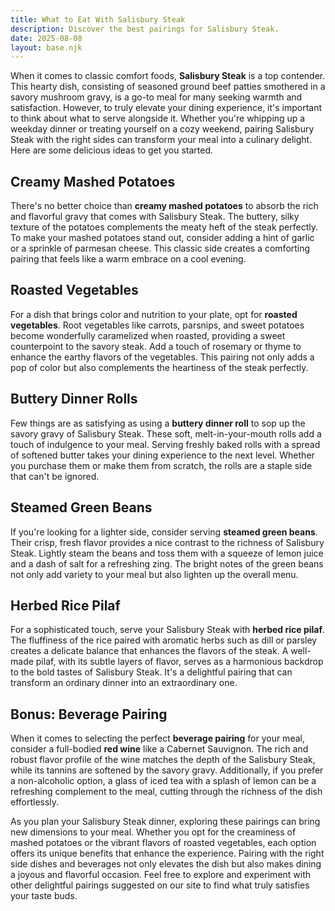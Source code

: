 ```yaml
---
title: What to Eat With Salisbury Steak
description: Discover the best pairings for Salisbury Steak.
date: 2025-08-08
layout: base.njk
---
```


When it comes to classic comfort foods, **Salisbury Steak** is a top contender. This hearty dish, consisting of seasoned ground beef patties smothered in a savory mushroom gravy, is a go-to meal for many seeking warmth and satisfaction. However, to truly elevate your dining experience, it's important to think about what to serve alongside it. Whether you're whipping up a weekday dinner or treating yourself on a cozy weekend, pairing Salisbury Steak with the right sides can transform your meal into a culinary delight. Here are some delicious ideas to get you started.

## **Creamy Mashed Potatoes**

There's no better choice than **creamy mashed potatoes** to absorb the rich and flavorful gravy that comes with Salisbury Steak. The buttery, silky texture of the potatoes complements the meaty heft of the steak perfectly. To make your mashed potatoes stand out, consider adding a hint of garlic or a sprinkle of parmesan cheese. This classic side creates a comforting pairing that feels like a warm embrace on a cool evening.

## **Roasted Vegetables**

For a dish that brings color and nutrition to your plate, opt for **roasted vegetables**. Root vegetables like carrots, parsnips, and sweet potatoes become wonderfully caramelized when roasted, providing a sweet counterpoint to the savory steak. Add a touch of rosemary or thyme to enhance the earthy flavors of the vegetables. This pairing not only adds a pop of color but also complements the heartiness of the steak perfectly.

## **Buttery Dinner Rolls**

Few things are as satisfying as using a **buttery dinner roll** to sop up the savory gravy of Salisbury Steak. These soft, melt-in-your-mouth rolls add a touch of indulgence to your meal. Serving freshly baked rolls with a spread of softened butter takes your dining experience to the next level. Whether you purchase them or make them from scratch, the rolls are a staple side that can't be ignored.

## **Steamed Green Beans**

If you're looking for a lighter side, consider serving **steamed green beans**. Their crisp, fresh flavor provides a nice contrast to the richness of Salisbury Steak. Lightly steam the beans and toss them with a squeeze of lemon juice and a dash of salt for a refreshing zing. The bright notes of the green beans not only add variety to your meal but also lighten up the overall menu.

## **Herbed Rice Pilaf**

For a sophisticated touch, serve your Salisbury Steak with **herbed rice pilaf**. The fluffiness of the rice paired with aromatic herbs such as dill or parsley creates a delicate balance that enhances the flavors of the steak. A well-made pilaf, with its subtle layers of flavor, serves as a harmonious backdrop to the bold tastes of Salisbury Steak. It's a delightful pairing that can transform an ordinary dinner into an extraordinary one.

## **Bonus: Beverage Pairing**

When it comes to selecting the perfect **beverage pairing** for your meal, consider a full-bodied **red wine** like a Cabernet Sauvignon. The rich and robust flavor profile of the wine matches the depth of the Salisbury Steak, while its tannins are softened by the savory gravy. Additionally, if you prefer a non-alcoholic option, a glass of iced tea with a splash of lemon can be a refreshing complement to the meal, cutting through the richness of the dish effortlessly.

As you plan your Salisbury Steak dinner, exploring these pairings can bring new dimensions to your meal. Whether you opt for the creaminess of mashed potatoes or the vibrant flavors of roasted vegetables, each option offers its unique benefits that enhance the experience. Pairing with the right side dishes and beverages not only elevates the dish but also makes dining a joyous and flavorful occasion. Feel free to explore and experiment with other delightful pairings suggested on our site to find what truly satisfies your taste buds.